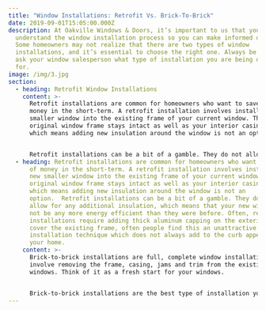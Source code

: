 ```yaml
---
title: "Window Installations: Retrofit Vs. Brick-To-Brick"
date: 2019-09-01T15:05:00.000Z
description: At Oakville Windows & Doors, it’s important to us that you
  understand the window installation process so you can make informed decisions.
  Some homeowners may not realize that there are two types of window
  installations, and it’s essential to choose the right one. Always be sure to
  ask your window salesperson what type of installation you are being quoted
  for.
image: /img/3.jpg
section:
  - heading: Retrofit Window Installations
    content: >-
      Retrofit installations are common for homeowners who want to save a bit of
      money in the short-term. A retrofit installation involves installing a new
      smaller window into the existing frame of your current window. The
      original window frame stays intact as well as your interior casing trim,
      which means adding new insulation around the window is not an option.


      Retrofit installations can be a bit of a gamble. They do not allow for any additional insulation, which means that your new windows may not be any more energy efficient than they were before. Often, retrofit installations require adding thick aluminum capping on the exterior to cover the existing frame, often people find this an unattractive installation technique which does not always add to the curb appeal of your home.
  - heading: Retrofit installations are common for homeowners who want to save a bit
      of money in the short-term. A retrofit installation involves installing a
      new smaller window into the existing frame of your current window. The
      original window frame stays intact as well as your interior casing trim,
      which means adding new insulation around the window is not an
      option.  Retrofit installations can be a bit of a gamble. They do not
      allow for any additional insulation, which means that your new windows may
      not be any more energy efficient than they were before. Often, retrofit
      installations require adding thick aluminum capping on the exterior to
      cover the existing frame, often people find this an unattractive
      installation technique which does not always add to the curb appeal of
      your home.
    content: >-
      Brick-to-brick installations are full, complete window installations that
      involve removing the frame, casing, jams and trim from the existing
      windows. Think of it as a fresh start for your windows.


      Brick-to-brick installations are the best type of installation you can have for your windows. By replacing the entire window and all of its features, you can rest assured that you are getting the highest-quality window possible. The window can be leveled properly, and foam insulated to guarantee a perfect seal and the most energy efficient window possible.
---
```


